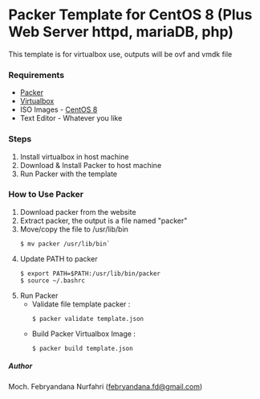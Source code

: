 # Packer Template for CentOS 8 (Plus Web Server httpd, mariaDB, php)

This template is for virtualbox use, outputs will be ovf and vmdk file


### Requirements
  * [Packer](www.packer.io)
  * [Virtualbox](www.virtualbox.org)
  * ISO Images - [CentOS 8](www.centos.org)
  * Text Editor - Whatever you like

### Steps
  1. Install virtualbox in host machine
  2. Download & Install Packer to host machine
  3. Run Packer with the template

### How to Use Packer
  1. Download packer from the website
  2. Extract packer, the output is a file named "packer"
  3. Move/copy the file to /usr/lib/bin
      ```
      $ mv packer /usr/lib/bin`
      ```
  4. Update PATH to packer
      ```
      $ export PATH=$PATH:/usr/lib/bin/packer
      $ source ~/.bashrc
      ```
  5. Run Packer
      - Validate file template packer :
           ```
           $ packer validate template.json
           ```
      - Build Packer Virtualbox Image :
           ```
           $ packer build template.json
           ```
  
  

##### Author
Moch. Febryandana Nurfahri (febryandana.fd@gmail.com)
